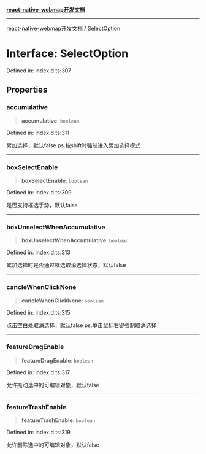[**react-native-webmap开发文档**](../README.md)

***

[react-native-webmap开发文档](../globals.md) / SelectOption

# Interface: SelectOption

Defined in: index.d.ts:307

## Properties

### accumulative

> **accumulative**: `boolean`

Defined in: index.d.ts:311

累加选择，默认false  ps.按shift时强制进入累加选择模式

***

### boxSelectEnable

> **boxSelectEnable**: `boolean`

Defined in: index.d.ts:309

是否支持框选手势，默认false

***

### boxUnselectWhenAccumulative

> **boxUnselectWhenAccumulative**: `boolean`

Defined in: index.d.ts:313

累加选择时是否通过框选取消选择状态，默认false

***

### cancleWhenClickNone

> **cancleWhenClickNone**: `boolean`

Defined in: index.d.ts:315

点击空白处取消选择，默认false  ps.单击鼠标右键强制取消选择

***

### featureDragEnable

> **featureDragEnable**: `boolean`

Defined in: index.d.ts:317

允许拖动选中的可编辑对象，默认false

***

### featureTrashEnable

> **featureTrashEnable**: `boolean`

Defined in: index.d.ts:319

允许删除选中的可编辑对象，默认false
